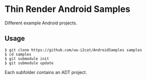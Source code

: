 # Thin Render Android Samples

Different example Android projects.

## Usage

```
$ git clone https://github.com/ua-i2cat/AndroidSamples samples
$ cd samples
$ git submodule init
$ git submodule update
```

Each subfolder contains an ADT project.
